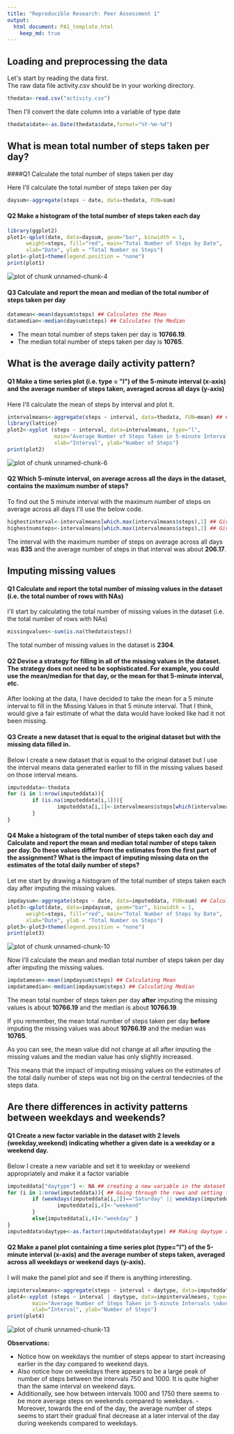 ```yaml
---
title: "Reproducible Research: Peer Assessment 1"
output: 
  html document: PA1_template.html
    keep_md: true
---
```



## Loading and preprocessing the data

Let's start by reading the data first.  
The raw data file activity.csv should be in your working directory.


```r
thedata<-read.csv("activity.csv")
```

Then I'll convert the date column into a variable of type date

```r
thedata$date<-as.Date(thedata$date,format="%Y-%m-%d")
```

## What is mean total number of steps taken per day?

####Q1 Calculate the total number of steps taken per day

Here I'll calculate the total number of steps taken per day


```r
daysum<-aggregate(steps ~ date, data=thedata, FUN=sum)
```

#### Q2 Make a histogram of the total number of steps taken each day


```r
library(ggplot2)
plot1<-qplot(date, data=daysum, geom="bar", binwidth = 1,
      weight=steps, fill="red", main="Total Number of Steps by Date",
      xlab="Date", ylab = "Total Number os Steps")
plot1<-plot1+theme(legend.position = "none")
print(plot1)
```

![plot of chunk unnamed-chunk-4](figure/unnamed-chunk-4-1.png) 

#### Q3 Calculate and report the mean and median of the total number of steps taken per day


```r
datamean<-mean(daysum$steps) ## Calculates the Mean
datamedian<-median(daysum$steps) ## Calculates the Median
```

- The mean total number of steps taken per day is **10766.19**.  
- The median total number of steps taken per day is **10765**.

## What is the average daily activity pattern?

#### Q1 Make a time series plot (i.e. type = "l") of the 5-minute interval (x-axis) and the average number of steps taken, averaged across all days (y-axis)

Here I'll calculate the mean of steps by interval and plot it.


```r
intervalmeans<-aggregate(steps ~ interval, data=thedata, FUN=mean) ## Calculating Mean of Steps by Interval
library(lattice)
plot2<-xyplot (steps ~ interval, data=intervalmeans, type="l",
               main="Average Number of Steps Taken in 5-minute Intervals \nAveraged Across All Days",
               xlab="Interval", ylab="Number of Steps")
print(plot2)
```

![plot of chunk unnamed-chunk-6](figure/unnamed-chunk-6-1.png) 


#### Q2 Which 5-minute interval, on average across all the days in the dataset, contains the maximum number of steps?

To find out the 5 minute interval with the maximum number of steps on average across all days I'll use the below code.


```r
highestinterval<-intervalmeans[which.max(intervalmeans$steps),1] ## Gives the Interval with the highest Avg Number of Steps
highestnumsteps<-intervalmeans[which.max(intervalmeans$steps),2] ## Gives the Highest Average Number of Steps in a 5-minute Interval
```

The interval with the maximum number of steps on average across all days was **835** and the average number of steps in that interval was about **206.17**.

## Imputing missing values

#### Q1 Calculate and report the total number of missing values in the dataset (i.e. the total number of rows with NAs)

I'll start by calculating the total number of missing values in the dataset (i.e. the total number of rows with NAs)


```r
missingvalues<-sum(is.na(thedata$steps))
```
The total number of missing values in the dataset is **2304**.

#### Q2 Devise a strategy for filling in all of the missing values in the dataset. The strategy does not need to be sophisticated. For example, you could use the mean/median for that day, or the mean for that 5-minute interval, etc.

After looking at the data, I have decided to take the mean for a 5 minute interval to fill in the Missing Values in that 5 minute interval. That I think, would give a fair estimate of what the data would have looked like had it not been missing.

#### Q3 Create a new dataset that is equal to the original dataset but with the missing data filled in.

Below I create a new dataset that is equal to the original dataset but I use the interval means data generated earlier to fill in the missing values based on those interval means.


```r
imputeddata<-thedata
for (i in 1:nrow(imputeddata)){
        if (is.na(imputeddata[i,1])){
                imputeddata[i,1]<-intervalmeans$steps[which(intervalmeans$interval==imputeddata[i,3])]
        }
}
```

#### Q4 Make a histogram of the total number of steps taken each day and Calculate and report the mean and median total number of steps taken per day. Do these values differ from the estimates from the first part of the assignment? What is the impact of imputing missing data on the estimates of the total daily number of steps?

Let me start by drawing a histogram of the total number of steps taken each day after imputing the missing values.


```r
impdaysum<-aggregate(steps ~ date, data=imputeddata, FUN=sum) ## Calculating the sum of steps by date
plot3<-qplot(date, data=impdaysum, geom="bar", binwidth = 1,
      weight=steps, fill="red", main="Total Number of Steps by Date",
      xlab="Date", ylab = "Total Number os Steps")
plot3<-plot3+theme(legend.position = "none")
print(plot3)
```

![plot of chunk unnamed-chunk-10](figure/unnamed-chunk-10-1.png) 

Now I'll calculate the mean and median total number of steps taken per day after imputing the missing values.


```r
impdatamean<-mean(impdaysum$steps) ## Calculating Mean
impdatamedian<-median(impdaysum$steps) ## Calculating Median
```

The mean total number of steps taken per day **after** imputing the missing values is about **10766.19** and the median is about **10766.19**.

If you remember, the mean total number of steps taken per day **before** imputing the missing values was about **10766.19** and the median was **10765**.

As you can see, the mean value did not change at all after imputing the missing values and the median value has only slightly increased.

This means that the impact of imputing missing values on the estimates of the total daily number of steps was not big on the central tendecnies of the steps data.

## Are there differences in activity patterns between weekdays and weekends?

#### Q1 Create a new factor variable in the dataset with 2 levels (weekday,weekend) indicating whether a given date is a weekday or a weekend day.

Below I create a new variable and set it to weekday or weekend appropriately and make it a factor variable


```r
imputeddata["daytype"] <- NA ## creating a new variable in the dataset
for (i in 1:nrow(imputeddata)){ ## Going through the rows and setting the variable to weekday or weekend as per the date
        if (weekdays(imputeddata[i,2])=="Saturday" || weekdays(imputeddata[i,2])=="Sunday"){
                imputeddata[i,4]<-"weekend"
        }
        else{imputeddata[i,4]<-"weekday" }
}
imputeddata$daytype<-as.factor(imputeddata$daytype) ## Making daytype a factor as instructed
```

#### Q2 Make a panel plot containing a time series plot (type="l")  of the 5-minute interval (x-axis) and the average number of steps taken, averaged across all weekdays or weekend days (y-axis).

I will make the panel plot and see if there is anything interesting.


```r
impintervalmeans<-aggregate(steps ~ interval + daytype, data=imputeddata, FUN=mean) ## Calculating the mean of steps by interval and day type
plot4<-xyplot (steps ~ interval | daytype, data=impintervalmeans, type="l", layout=c(1,2),
        main="Average Number of Steps Taken in 5-minute Intervals \nAveraged Across All Days by Day Type",
        xlab="Interval", ylab="Number of Steps")
print(plot4)
```

![plot of chunk unnamed-chunk-13](figure/unnamed-chunk-13-1.png) 

**Observations:**

- Notice how on weekdays the number of steps appear to start increasing earlier in the day compared to weekend days.  
- Also notice how on weekdays there appears to be a large peak of number of steps between the intervals 750 and 1000. It is quite higher than the same interval on weekend days.  
- Additionally, see how between intervals 1000 and 1750 there seems to be more average steps on weekends compared to weekdays. - Moreover, towards the end of the day, the average number of steps seems to start their gradual final decrease at a later interval of the day during weekends compared to weekdays.
